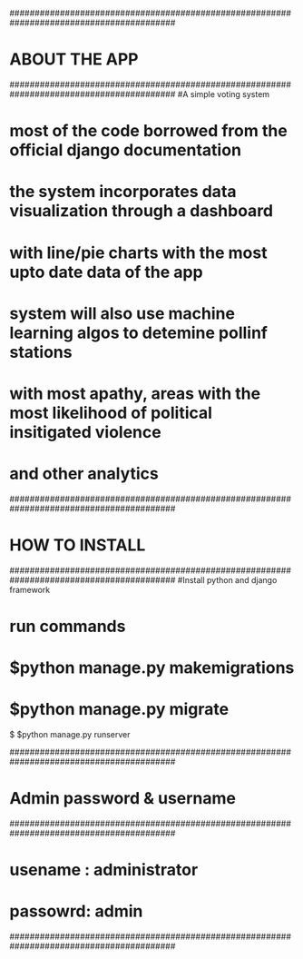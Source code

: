 #########################################################################################
# ABOUT THE APP                                                                         #
#########################################################################################
#A simple voting system
# most of the code borrowed from the official django documentation
# the system incorporates data visualization through a dashboard
# with line/pie charts with the most upto date data of the app
# system will also use machine learning algos to detemine pollinf stations
# with most apathy, areas with the most likelihood of political insitigated violence
# and other analytics

#########################################################################################
# HOW TO INSTALL                                                                        #
#########################################################################################
#Install python and django framework
# run commands
# $python manage.py makemigrations
# $python manage.py migrate
$ $python manage.py runserver

#########################################################################################
# Admin password & username                                                             #
#########################################################################################
#                                                                                       #
# usename : administrator                                                               #
# passowrd: admin                                                                       #
#########################################################################################


